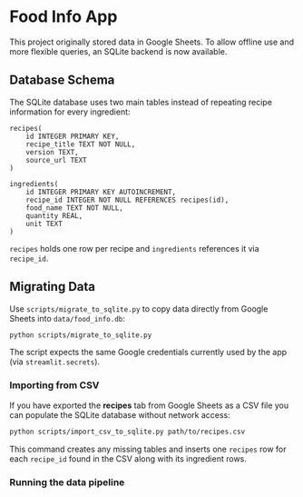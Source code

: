 # Food Info App

This project originally stored data in Google Sheets. To allow offline use and more flexible queries, an SQLite backend is now available.

## Database Schema

The SQLite database uses two main tables instead of repeating recipe information for every ingredient:

```
recipes(
    id INTEGER PRIMARY KEY,
    recipe_title TEXT NOT NULL,
    version TEXT,
    source_url TEXT
)

ingredients(
    id INTEGER PRIMARY KEY AUTOINCREMENT,
    recipe_id INTEGER NOT NULL REFERENCES recipes(id),
    food_name TEXT NOT NULL,
    quantity REAL,
    unit TEXT
)
```

`recipes` holds one row per recipe and `ingredients` references it via `recipe_id`.

## Migrating Data

Use `scripts/migrate_to_sqlite.py` to copy data directly from Google Sheets
into `data/food_info.db`:

```bash
python scripts/migrate_to_sqlite.py
```

The script expects the same Google credentials currently used by the app (via `streamlit.secrets`).

### Importing from CSV

If you have exported the **recipes** tab from Google Sheets as a CSV file you
can populate the SQLite database without network access:

```bash
python scripts/import_csv_to_sqlite.py path/to/recipes.csv
```

This command creates any missing tables and inserts one `recipes` row for each
`recipe_id` found in the CSV along with its ingredient rows.

### Running the data pipeline
<!-- 
python -m food_project.ingestion.parse_recipe_url --url "https://www.allrecipes.com/recipe/242110/simple-mexican-quinoa/"
python -m food_project.processing.ingredient_updater
python -m food_project.ingestion.match_ingredients_to_food_info
python -m food_project.ingestion.review_matches 
-->